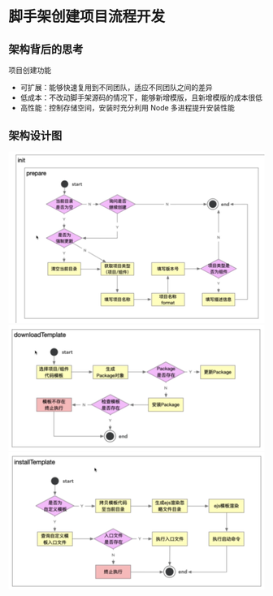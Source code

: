 # 脚手架创建项目流程开发

## 架构背后的思考

项目创建功能

- 可扩展：能够快速复用到不同团队，适应不同团队之间的差异
- 低成本：不改动脚手架源码的情况下，能够新增模版，且新增模版的成本很低
- 高性能：控制存储空间，安装时充分利用 Node 多进程提升安装性能

## 架构设计图

![](imgs/2022-07-21-22-37-17.png)
![](imgs/2022-07-21-22-37-56.png)
![](imgs/2022-07-21-22-38-10.png)
